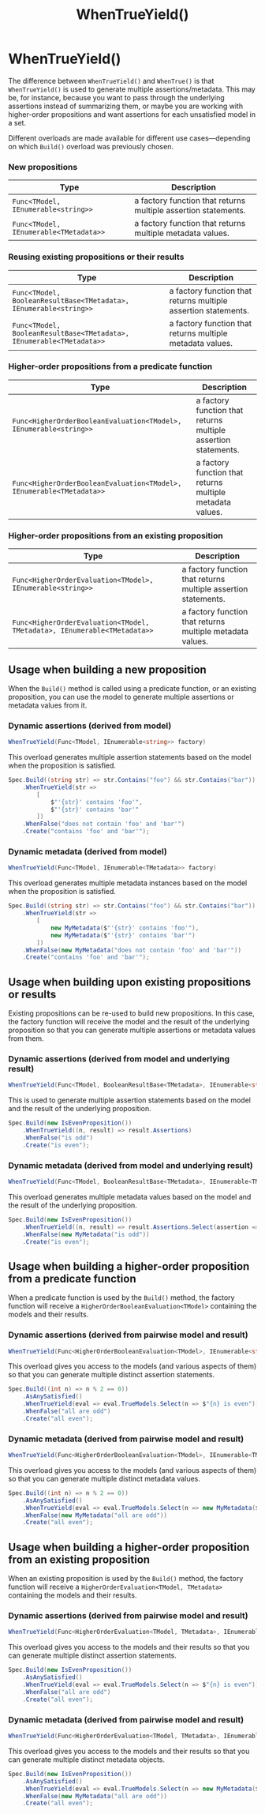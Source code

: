 ﻿---
title: WhenTrueYield()
category: building
---
# WhenTrueYield() 

The difference between `WhenTrueYield()` and `WhenTrue()` is that `WhenTrueYield()` is used to generate multiple
assertions/metadata.
This may be, for instance, because you want to pass through the underlying assertions instead of summarizing them, 
or maybe you are working with higher-order propositions and want assertions for each unsatisfied model in a set.

Different overloads are made available for different use cases—depending on which `Build()` overload was previously 
chosen. 

### New propositions

| Type                                   | Description                                                    |
|----------------------------------------|----------------------------------------------------------------|
| `Func<TModel, IEnumerable<string>>`    | a factory function that returns multiple assertion statements. |
| `Func<TModel, IEnumerable<TMetadata>>` | a factory function that returns multiple metadata values.      |

### Reusing existing propositions or their results

| Type                                                                 | Description                                                    |
|----------------------------------------------------------------------|----------------------------------------------------------------|
| `Func<TModel, BooleanResultBase<TMetadata>, IEnumerable<string>>`    | a factory function that returns multiple assertion statements. |
| `Func<TModel, BooleanResultBase<TMetadata>, IEnumerable<TMetadata>>` | a factory function that returns multiple metadata values.      |

### Higher-order propositions from a predicate function

| Type                                                                 | Description                                                    |
|----------------------------------------------------------------------|----------------------------------------------------------------|
| `Func<HigherOrderBooleanEvaluation<TModel>, IEnumerable<string>>`    | a factory function that returns multiple assertion statements. |
| `Func<HigherOrderBooleanEvaluation<TModel>, IEnumerable<TMetadata>>` | a factory function that returns multiple metadata values.      |

### Higher-order propositions from an existing proposition

| Type                                                                     | Description                                                    |
|--------------------------------------------------------------------------|----------------------------------------------------------------|
| `Func<HigherOrderEvaluation<TModel>, IEnumerable<string>>`               | a factory function that returns multiple assertion statements. |
| `Func<HigherOrderEvaluation<TModel, TMetadata>, IEnumerable<TMetadata>>` | a factory function that returns multiple metadata values.      |

## Usage when building a new proposition

When the `Build()` method is called using a predicate function, or an existing proposition, you can use the model to 
generate multiple assertions or metadata values from it.

### Dynamic assertions (derived from model)

```csharp
WhenTrueYield(Func<TModel, IEnumerable<string>> factory)
```

This overload generates multiple assertion statements based on the model when the proposition is satisfied.

```csharp
Spec.Build((string str) => str.Contains("foo") && str.Contains("bar"))
    .WhenTrueYield(str =>
        [
            $"'{str}' contains 'foo'",
            $"'{str}' contains 'bar'"
        ])
    .WhenFalse("does not contain 'foo' and 'bar'")
    .Create("contains 'foo' and 'bar'");
```

### Dynamic metadata (derived from model)

```csharp
WhenTrueYield(Func<TModel, IEnumerable<TMetadata>> factory)
```

This overload generates multiple metadata instances based on the model when the proposition is satisfied.

```csharp
Spec.Build((string str) => str.Contains("foo") && str.Contains("bar"))
    .WhenTrueYield(str =>
        [
            new MyMetadata($"'{str}' contains 'foo'"),
            new MyMetadata($"'{str}' contains 'bar'")
        ])
    .WhenFalse(new MyMetadata("does not contain 'foo' and 'bar'"))
    .Create("contains 'foo' and 'bar'");
```

## Usage when building upon existing propositions or results

Existing propositions can be re-used to build new propositions.
In this case, the factory function will receive the model and the result of the underlying proposition so that you 
can generate multiple assertions or metadata values from them.

### Dynamic assertions (derived from model and underlying result)

```csharp
WhenTrueYield(Func<TModel, BooleanResultBase<TMetadata>, IEnumerable<string>> factory)
```

This is used to generate multiple assertion statements based on the model and the result of the underlying proposition.

```csharp
Spec.Build(new IsEvenProposition())
    .WhenTrueYield((n, result) => result.Assertions)
    .WhenFalse("is odd")
    .Create("is even");
```

### Dynamic metadata (derived from model and underlying result)

```csharp
WhenTrueYield(Func<TModel, BooleanResultBase<TMetadata>, IEnumerable<TMetadata>> factory)
```

This overload generates multiple metadata values based on the model and the result of the underlying proposition.

```csharp
Spec.Build(new IsEvenProposition())
    .WhenTrueYield((n, result) => result.Assertions.Select(assertion => new MyMetadata($"{n} {assertion}")))
    .WhenFalse(new MyMetadata("is odd"))
    .Create("is even");
```

## Usage when building a higher-order proposition from a predicate function

When a predicate function is used by the `Build()` method, the factory function will receive a
`HigherOrderBooleanEvaluation<TModel>` containing the models and their results.

### Dynamic assertions (derived from pairwise model and result)

```csharp
WhenTrueYield(Func<HigherOrderBooleanEvaluation<TModel>, IEnumerable<string>> factory)
```

This overload gives you access to the models (and various aspects of them) so that you can generate multiple
distinct assertion statements.

```csharp
Spec.Build((int n) => n % 2 == 0))
    .AsAnySatisfied()
    .WhenTrueYield(eval => eval.TrueModels.Select(n => $"{n} is even"))
    .WhenFalse("all are odd")
    .Create("all even");
```

### Dynamic metadata (derived from pairwise model and result)

```csharp
WhenTrueYield(Func<HigherOrderBooleanEvaluation<TModel>, IEnumerable<TMetadata>> factory)
```

This overload gives you access to the models (and various aspects of them) so that you can generate multiple distinct
metadata values.

```csharp
Spec.Build((int n) => n % 2 == 0))
    .AsAnySatisfied()
    .WhenTrueYield(eval => eval.TrueModels.Select(n => new MyMetadata($"{n} is even")))
    .WhenFalse(new MyMetadata("all are odd"))
    .Create("all even");
```

## Usage when building a higher-order proposition from an existing proposition

When an existing proposition is used by the `Build()` method, the factory function will receive a
`HigherOrderEvaluation<TModel, TMetadata>` containing the models and their results.

### Dynamic assertions (derived from pairwise model and result)

```csharp
WhenTrueYield(Func<HigherOrderEvaluation<TModel, TMetadata>, IEnumerable<string>> factory)
```

This overload gives you access to the models and their results so that you can generate multiple distinct assertion
statements.

```csharp
Spec.Build(new IsEvenProposition())
    .AsAnySatisfied()
    .WhenTrueYield(eval => eval.TrueModels.Select(n => $"{n} is even"))
    .WhenFalse("all are odd")
    .Create("all even");
```

### Dynamic metadata (derived from pairwise model and result)

```csharp
WhenTrueYield(Func<HigherOrderEvaluation<TModel, TMetadata>, IEnumerable<TMetadata>> factory)
```

This overload gives you access to the models and their results so that you can generate multiple distinct metadata
objects.

```csharp
Spec.Build(new IsEvenProposition())
    .AsAnySatisfied()
    .WhenTrueYield(eval => eval.TrueModels.Select(n => new MyMetadata($"{n} is even")))
    .WhenFalse(new MyMetadata("all are odd"))
    .Create("all even");
```
